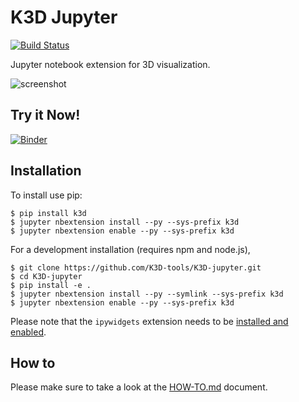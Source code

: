 # K3D Jupyter

[![Build Status](https://travis-ci.org/K3D-tools/K3D-jupyter.svg)](https://travis-ci.org/K3D-tools/K3D-jupyter)

Jupyter notebook extension for 3D visualization.

![screenshot](screenshot.png)

## Try it Now!
[![Binder](https://mybinder.org/badge.svg)](https://mybinder.org/v2/gh/K3D-tools/K3D-jupyter/master)

## Installation

To install use pip:

    $ pip install k3d
    $ jupyter nbextension install --py --sys-prefix k3d
    $ jupyter nbextension enable --py --sys-prefix k3d

For a development installation (requires npm and node.js),

    $ git clone https://github.com/K3D-tools/K3D-jupyter.git
    $ cd K3D-jupyter
    $ pip install -e .
    $ jupyter nbextension install --py --symlink --sys-prefix k3d
    $ jupyter nbextension enable --py --sys-prefix k3d

Please note that the `ipywidgets` extension needs to be
[installed and enabled](http://ipywidgets.readthedocs.io/en/latest/user_install.html).

## How to

Please make sure to take a look at the [HOW-TO.md](HOW-TO.md) document.
